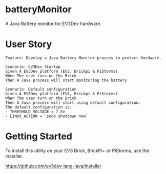 # batteryMonitor
A Java Battery monitor for EV3Dev hardware.

# User Story

``` gherkin
Feature: Develop a Java Battery Monitor process to protect Hardware.
  
Scenario: EV3Dev Startup
Given A EV3Dev platform (EV3, Brickpi & PiStorms)
When The user turn on the Brick 
Then A Java process will start monitoring the battery

Scenario: Default configuration
Given A EV3Dev platform (EV3, Brickpi & PiStorms)
When The user turn on the Brick 
Then A Java process will start using default configuration. 
The default configuration is: 
- THRESHOLD_VOLTAGE = 7.5v
- LINUX_ACTION = `sudo shutdown now`
```

# Getting Started

To install this utility on your EV3 Brick, BrickPi+ or PiStorms, use the Installer.

https://github.com/ev3dev-lang-java/installer



